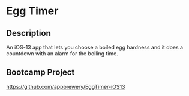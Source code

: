# Egg Timer

## Description

An iOS-13 app that lets you choose a boiled egg hardness and it does a countdown with an alarm for the boiling time.

## Bootcamp Project

https://github.com/appbrewery/EggTimer-iOS13
